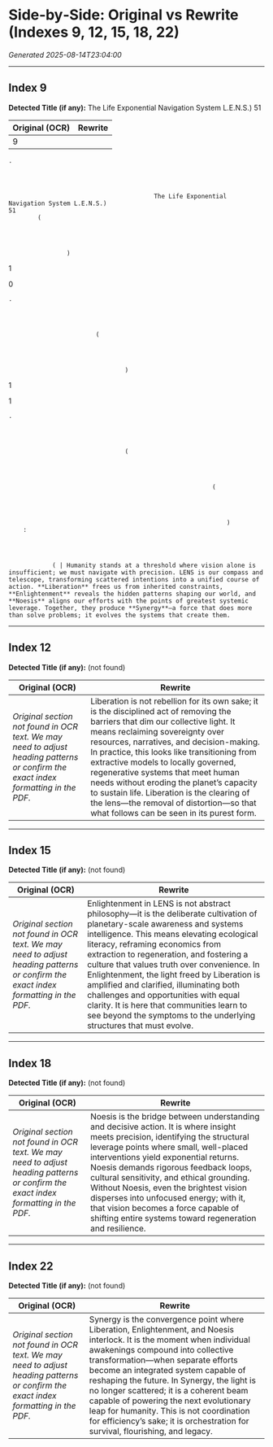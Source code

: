 # Side‑by‑Side: Original vs Rewrite (Indexes 9, 12, 15, 18, 22)

_Generated 2025-08-14T23:04:00_

---
## Index 9

**Detected Title (if any):** The Life Exponential Navigation System L.E.N.S.)                                                          51

| Original (OCR) | Rewrite |
|---|---|
| 9




    .




                                            The Life Exponential Navigation System L.E.N.S.)                                                          51
            (




                    )
1




0




    .




                            (




                                    )
1




1




    .




                                    (




                                                            (




                                                                )
        :




                ( | Humanity stands at a threshold where vision alone is insufficient; we must navigate with precision. LENS is our compass and telescope, transforming scattered intentions into a unified course of action. **Liberation** frees us from inherited constraints, **Enlightenment** reveals the hidden patterns shaping our world, and **Noesis** aligns our efforts with the points of greatest systemic leverage. Together, they produce **Synergy**—a force that does more than solve problems; it evolves the systems that create them.
[^lens_eq]: Liberation + Enlightenment + Noesis = Synergy — the harmonic formula for focusing human potential into transformative collective impact.
 |

---
## Index 12

**Detected Title (if any):** (not found)

| Original (OCR) | Rewrite |
|---|---|
| _Original section not found in OCR text. We may need to adjust heading patterns or confirm the exact index formatting in the PDF._ | Liberation is not rebellion for its own sake; it is the disciplined act of removing the barriers that dim our collective light. It means reclaiming sovereignty over resources, narratives, and decision-making. In practice, this looks like transitioning from extractive models to locally governed, regenerative systems that meet human needs without eroding the planet’s capacity to sustain life. Liberation is the clearing of the lens—the removal of distortion—so that what follows can be seen in its purest form.
[^lens_eq]: Liberation + Enlightenment + Noesis = Synergy — the harmonic formula for focusing human potential into transformative collective impact.
 |

---
## Index 15

**Detected Title (if any):** (not found)

| Original (OCR) | Rewrite |
|---|---|
| _Original section not found in OCR text. We may need to adjust heading patterns or confirm the exact index formatting in the PDF._ | Enlightenment in LENS is not abstract philosophy—it is the deliberate cultivation of planetary-scale awareness and systems intelligence. This means elevating ecological literacy, reframing economics from extraction to regeneration, and fostering a culture that values truth over convenience. In Enlightenment, the light freed by Liberation is amplified and clarified, illuminating both challenges and opportunities with equal clarity. It is here that communities learn to see beyond the symptoms to the underlying structures that must evolve.
[^lens_eq]: Liberation + Enlightenment + Noesis = Synergy — the harmonic formula for focusing human potential into transformative collective impact.
 |

---
## Index 18

**Detected Title (if any):** (not found)

| Original (OCR) | Rewrite |
|---|---|
| _Original section not found in OCR text. We may need to adjust heading patterns or confirm the exact index formatting in the PDF._ | Noesis is the bridge between understanding and decisive action. It is where insight meets precision, identifying the structural leverage points where small, well-placed interventions yield exponential returns. Noesis demands rigorous feedback loops, cultural sensitivity, and ethical grounding. Without Noesis, even the brightest vision disperses into unfocused energy; with it, that vision becomes a force capable of shifting entire systems toward regeneration and resilience.
[^lens_eq]: Liberation + Enlightenment + Noesis = Synergy — the harmonic formula for focusing human potential into transformative collective impact.
 |

---
## Index 22

**Detected Title (if any):** (not found)

| Original (OCR) | Rewrite |
|---|---|
| _Original section not found in OCR text. We may need to adjust heading patterns or confirm the exact index formatting in the PDF._ | Synergy is the convergence point where Liberation, Enlightenment, and Noesis interlock. It is the moment when individual awakenings compound into collective transformation—when separate efforts become an integrated system capable of reshaping the future. In Synergy, the light is no longer scattered; it is a coherent beam capable of powering the next evolutionary leap for humanity. This is not coordination for efficiency’s sake; it is orchestration for survival, flourishing, and legacy.
[^lens_eq]: Liberation + Enlightenment + Noesis = Synergy — the harmonic formula for focusing human potential into transformative collective impact.
 |
